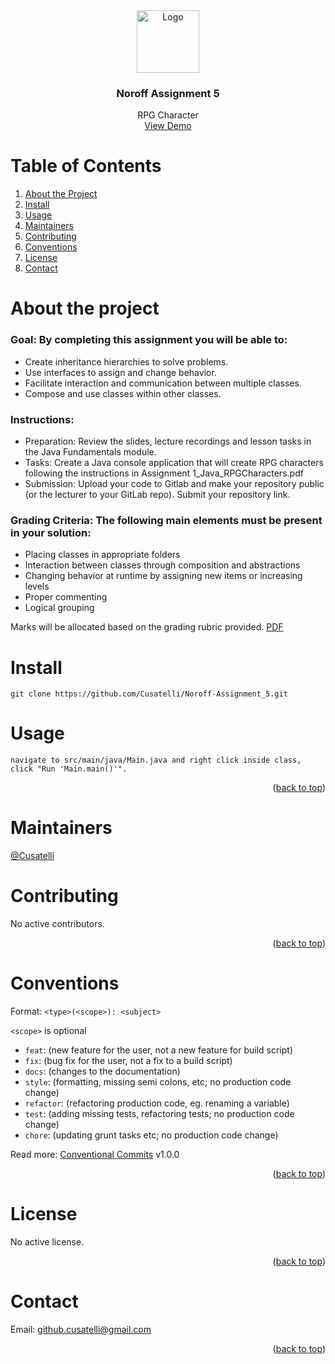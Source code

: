 <div id="top"></div>

<div align="center">
  <img src="https://avatars.githubusercontent.com/u/39692033?v=4" alt="Logo" width="100" height="100">
  <h3 align="center">Noroff Assignment 5</h3>
  <p align="center">
    RPG Character
    <br />
    <a href="#">View Demo</a>
  </p>
</div>

# Table of Contents
1. [About the Project](#about-the-project)
2. [Install](#install)
4. [Usage](#usage)
5. [Maintainers](#maintainers)
6. [Contributing](#contributing)
7. [Conventions](#conventions)
8. [License](#license)
9. [Contact](#contact)

# About the project
### Goal: By completing this assignment you will be able to:
- Create inheritance hierarchies to solve problems.
- Use interfaces to assign and change behavior.
- Facilitate interaction and communication between multiple classes.
- Compose and use classes within other classes.

### Instructions:
- Preparation: Review the slides, lecture recordings and lesson tasks in the Java Fundamentals module.
- Tasks: Create a Java console application that will create RPG characters following the instructions in Assignment 1_Java_RPGCharacters.pdf
- Submission: Upload your code to Gitlab and make your repository public (or the lecturer to your GitLab repo). Submit your repository link.

### Grading Criteria: The following main elements must be present in your solution:
- Placing classes in appropriate folders
- Interaction between classes through composition and abstractions
- Changing behavior at runtime by assigning new items or increasing levels
- Proper commenting
- Logical grouping

Marks will be allocated based on the grading rubric provided.
<a href="#">PDF</a>

# Install
```
git clone https://github.com/Cusatelli/Noroff-Assignment_5.git
```

# Usage
```
navigate to src/main/java/Main.java and right click inside class, click "Run 'Main.main()'".
```

<p align="right">(<a href="#top">back to top</a>)</p>

# Maintainers
[@Cusatelli](https://github.com/Cusatelli)

# Contributing
No active contributors.

<p align="right">(<a href="#top">back to top</a>)</p>

# Conventions

Format: `<type>(<scope>): <subject>`

`<scope>` is optional

- `feat`: (new feature for the user, not a new feature for build script)
- `fix`: (bug fix for the user, not a fix to a build script)
- `docs`: (changes to the documentation)
- `style`: (formatting, missing semi colons, etc; no production code change)
- `refactor`: (refactoring production code, eg. renaming a variable)
- `test`: (adding missing tests, refactoring tests; no production code change)
- `chore`: (updating grunt tasks etc; no production code change)

Read more: [Conventional Commits](https://www.conventionalcommits.org/en/v1.0.0/) v1.0.0

<p align="right">(<a href="#top">back to top</a>)</p>

# License
No active license.

<p align="right">(<a href="#top">back to top</a>)</p>

# Contact
Email: <a href="mailto:github.cusatelli@gmail.com">github.cusatelli@gmail.com</a>

<p align="right">(<a href="#top">back to top</a>)</p>
